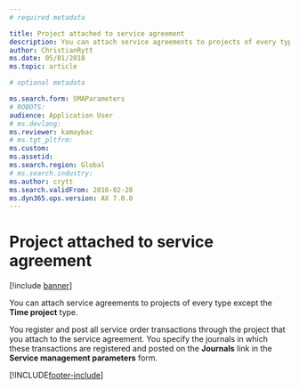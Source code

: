 ```yaml
---
# required metadata

title: Project attached to service agreement 
description: You can attach service agreements to projects of every type except the Time project type.
author: ChristianRytt
ms.date: 05/01/2018
ms.topic: article

# optional metadata

ms.search.form: SMAParameters
# ROBOTS: 
audience: Application User
# ms.devlang: 
ms.reviewer: kamaybac
# ms.tgt_pltfrm: 
ms.custom: 
ms.assetid: 
ms.search.region: Global
# ms.search.industry: 
ms.author: crytt
ms.search.validFrom: 2016-02-28
ms.dyn365.ops.version: AX 7.0.0
---
```



# Project attached to service agreement 

[!include [banner](../includes/banner.md)]


You can attach service agreements to projects of every type except the **Time project** type.

You register and post all service order transactions through the project that you attach to the service agreement. You specify the journals in which these transactions are registered and posted on the **Journals** link in the **Service management parameters** form.

  




[!INCLUDE[footer-include](../../includes/footer-banner.md)]